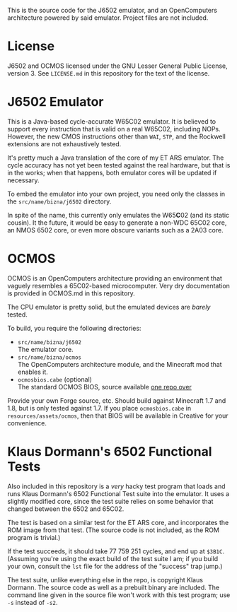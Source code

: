 This is the source code for the J6502 emulator, and an OpenComputers architecture powered by said emulator. Project files are not included.

License
=======

J6502 and OCMOS licensed under the GNU Lesser General Public License, version 3. See `LICENSE.md` in this repository for the text of the license.

J6502 Emulator
=============

This is a Java-based cycle-accurate W65C02 emulator. It is believed to support every instruction that is valid on a real W65C02, including NOPs. However, the new CMOS instructions other than `WAI`, `STP`, and the Rockwell extensions are not exhaustively tested.

It's pretty much a Java translation of the core of my ET ARS emulator. The cycle accuracy has not yet been tested against the real hardware, but that is in the works; when that happens, both emulator cores will be updated if necessary.

To embed the emulator into your own project, you need only the classes in the
`src/name/bizna/j6502` directory.

In spite of the name, this currently only emulates the W65**C**02 (and its static cousin). It the future, it would be easy to generate a non-WDC 65C02 core, an NMOS 6502 core, or even more obscure variants such as a 2A03 core.

OCMOS
=====

OCMOS is an OpenComputers architecture providing an environment that vaguely resembles a 65C02-based microcomputer. Very dry documentation is provided in OCMOS.md in this repository.

The CPU emulator is pretty solid, but the emulated devices are *barely* tested.

To build, you require the following directories:

- `src/name/bizna/j6502`  
  The emulator core.
- `src/name/bizna/ocmos`  
  The OpenComputers architecture module, and the Minecraft mod that enables it.
- `ocmosbios.cabe` (optional)  
  The standard OCMOS BIOS, source available [one repo over](https://github.com/SolraBizna/ocmosbios)

Provide your own Forge source, etc. Should build against Minecraft 1.7 and 1.8,
but is only tested against 1.7. If you place `ocmosbios.cabe` in `resources/assets/ocmos`, then that BIOS will be available in Creative for your convenience.

Klaus Dormann's 6502 Functional Tests
=====================================

Also included in this repository is a _very_ hacky test program that loads and runs Klaus Dormann's 6502 Functional Test suite into the emulator. It uses a slightly modified core, since the test suite relies on some behavior that changed between the 6502 and 65C02.

The test is based on a similar test for the ET ARS core, and incorporates the ROM image from that test. (The source code is not included, as the ROM program is trivial.)

If the test succeeds, it should take 77 759 251 cycles, and end up at `$3B1C`. (Assuming you're using the exact build of the test suite I am; if you build your own, consult the `lst` file for the address of the "success" trap jump.)

The test suite, unlike everything else in the repo, is copyright Klaus Dormann. The source code as well as a prebuilt binary are included. The command line given in the source file won't work with this test program; use `-s` instead of `-s2`.

